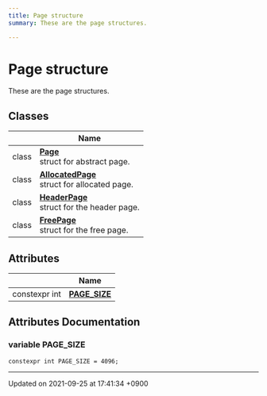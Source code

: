 ```yaml
---
title: Page structure
summary: These are the page structures. 

---
```


# Page structure

These are the page structures. 

## Classes

|                | Name           |
| -------------- | -------------- |
| class | **[Page](Classes/structPage.md)** <br>struct for abstract page.  |
| class | **[AllocatedPage](Classes/structAllocatedPage.md)** <br>struct for allocated page.  |
| class | **[HeaderPage](Classes/structHeaderPage.md)** <br>struct for the header page.  |
| class | **[FreePage](Classes/structFreePage.md)** <br>struct for the free page.  |

## Attributes

|                | Name           |
| -------------- | -------------- |
| constexpr int | **[PAGE_SIZE](Modules/group__Page.md#variable-page-size)**  |



## Attributes Documentation

### variable PAGE_SIZE

```
constexpr int PAGE_SIZE = 4096;
```





-------------------------------

Updated on 2021-09-25 at 17:41:34 +0900